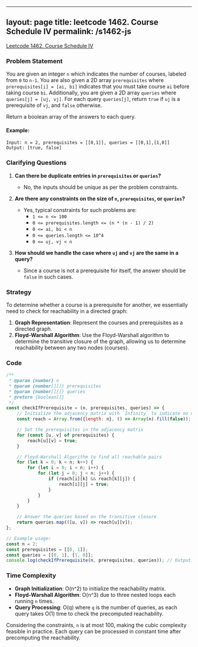 
---
layout: page
title: leetcode 1462. Course Schedule IV
permalink: /s1462-js
---
[Leetcode 1462. Course Schedule IV](https://algoadvance.github.io/algoadvance/l1462)
### Problem Statement

You are given an integer `n` which indicates the number of courses, labeled from `0` to `n-1`. You are also given a 2D array `prerequisites` where `prerequisites[i] = [ai, bi]` indicates that you must take course `ai` before taking course `bi`. Additionally, you are given a 2D array `queries` where `queries[j] = [uj, vj]`. For each query `queries[j]`, return `true` if `uj` is a prerequisite of `vj`, and `false` otherwise.

Return a boolean array of the answers to each query.

#### Example:
```plaintext
Input: n = 2, prerequisites = [[0,1]], queries = [[0,1],[1,0]]
Output: [true, false]
```

### Clarifying Questions

1. **Can there be duplicate entries in `prerequisites` or `queries`?**
   - No, the inputs should be unique as per the problem constraints.
  
2. **Are there any constraints on the size of `n`, `prerequisites`, or `queries`?**
   - Yes, typical constraints for such problems are:
     - `1 <= n <= 100`
     - `0 <= prerequisites.length <= (n * (n - 1) / 2)`
     - `0 <= ai, bi < n`
     - `0 <= queries.length <= 10^4`
     - `0 <= uj, vj < n`

3. **How should we handle the case where `uj` and `vj` are the same in a query?**
   - Since a course is not a prerequisite for itself, the answer should be `false` in such cases.

### Strategy

To determine whether a course is a prerequisite for another, we essentially need to check for reachability in a directed graph:
1. **Graph Representation**: Represent the courses and prerequisites as a directed graph.
2. **Floyd-Warshall Algorithm**: Use the Floyd-Warshall algorithm to determine the transitive closure of the graph, allowing us to determine reachability between any two nodes (courses).

### Code

```javascript
/**
 * @param {number} n
 * @param {number[][]} prerequisites
 * @param {number[][]} queries
 * @return {boolean[]}
 */
const checkIfPrerequisite = (n, prerequisites, queries) => {
    // Initialize the adjacency matrix with `Infinity` to indicate no direct path initially
    const reach = Array.from({length: n}, () => Array(n).fill(false));

    // Set the prerequisites in the adjacency matrix
    for (const [u, v] of prerequisites) {
        reach[u][v] = true;
    }

    // Floyd-Warshall Algorithm to find all reachable pairs
    for (let k = 0; k < n; k++) {
        for (let i = 0; i < n; i++) {
            for (let j = 0; j < n; j++) {
                if (reach[i][k] && reach[k][j]) {
                    reach[i][j] = true;
                }
            }
        }
    }

    // Answer the queries based on the transitive closure
    return queries.map(([u, v]) => reach[u][v]);
};

// Example usage:
const n = 2;
const prerequisites = [[0, 1]];
const queries = [[0, 1], [1, 0]];
console.log(checkIfPrerequisite(n, prerequisites, queries)); // Output: [true, false]
```

### Time Complexity

- **Graph Initialization**: O(n^2) to initialize the reachability matrix.
- **Floyd-Warshall Algorithm**: O(n^3) due to three nested loops each running `n` times.
- **Query Processing**: O(q) where `q` is the number of queries, as each query takes O(1) time to check the precomputed reachability.

Considering the constraints, `n` is at most 100, making the cubic complexity feasible in practice. Each query can be processed in constant time after precomputing the reachability.